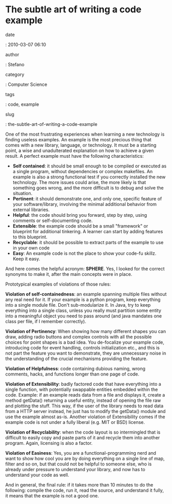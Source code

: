The subtle art of writing a code example
========================================

date

:   2010-03-07 06:10

author

:   Stefano

category

:   Computer Science

tags

:   code, example

slug

:   the-subtle-art-of-writing-a-code-example

One of the most frustrating experiences when learning a new technology
is finding useless examples. An example is the most precious thing that
comes with a new library, language, or technology. It must be a starting
point, a wise and unadulterated explanation on how to achieve a given
result. A perfect example must have the following characteristics:

-   **Self contained**: it should be small enough to be compiled or
    executed as a single program, without dependencies or complex
    makefiles. An example is also a strong functional test if you
    correctly installed the new technology. The more issues could arise,
    the more likely is that something goes wrong, and the more difficult
    is to debug and solve the situation.
-   **Pertinent**: it should demonstrate one, and only one, specific
    feature of your software/library, involving the minimal additional
    behavior from external libraries.
-   **Helpful**: the code should bring you forward, step by step, using
    comments or self-documenting code.
-   **Extensible**: the example code should be a small \"framework\" or
    blueprint for additional tinkering. A learner can start by adding
    features to this blueprint.
-   **Recyclable**: it should be possible to extract parts of the
    example to use in your own code
-   **Easy**: An example code is not the place to show your code-fu
    skillz. Keep it easy.

And here comes the helpful acronym: **SPHERE**. Yes, I looked for the
correct synonyms to make it, after the main concepts were in place.

Prototypical examples of violations of those rules:

**Violation of self-containedness**: an example spanning multiple files
without any real need for it. If your example is a python program, keep
everything into a single module file. Don\'t sub-modularize it. In Java,
try to keep everything into a single class, unless you really must
partition some entity into a meaningful object you need to pass around
(and java mandates one class per file, if I remember correctly).

**Violation of Pertinency**: When showing how many different shapes you
can draw, adding radio buttons and complex controls with all the
possible choices for point shapes is a bad idea. You de-focalize your
example code, introducing code for event handling, controls
initialization etc., and this is not part the feature you want to
demonstrate, they are unnecessary noise in the understanding of the
crucial mechanisms providing the feature.

**Violation of Helpfulness**: code containing dubious naming, wrong
comments, hacks, and functions longer than one page of code.

**Violation of Extensibility**: badly factored code that have everything
into a single function, with potentially swappable entities embedded
within the code. Example: if an example reads data from a file and
displays it, create a method getData() returning a useful entity,
instead of opening the file raw and plotting the stuff. This way, if the
user of the library needs to read data from a HTTP server instead, he
just has to modify the getData() module and use the example almost
as-is. Another violation of Extensibility comes if the example code is
not under a fully liberal (e.g. MIT or BSD) license.

**Violation of Recyclability**: when the code layout is so intermingled
that is difficult to easily copy and paste parts of it and recycle them
into another program. Again, licensing is also a factor.

**Violation of Easiness**: Yes, you are a functional-programming nerd
and want to show how cool you are by doing everything on a single line
of map, filter and so on, but that could not be helpful to someone else,
who is already under pressure to understand your library, and now has to
understand your code as well.

And in general, the final rule: if it takes more than 10 minutes to do
the following: compile the code, run it, read the source, and understand
it fully, it means that the example is not a good one.
